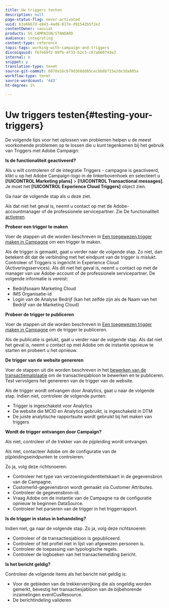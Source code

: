 ```yaml
---
title: Uw triggers testen
description: null
page-status-flag: never-activated
uuid: b3a6667d-e843-4ad6-817e-d91542b5f2e2
contentOwner: sauviat
products: SG_CAMPAIGN/STANDARD
audience: integrating
content-type: reference
topic-tags: working-with-campaign-and-triggers
discoiquuid: f67e69f2-09fb-4f33-b2c3-c67a060743e3
internal: n
snippet: y
translation-type: tm+mt
source-git-commit: 6078a16c679d368dd85cecbb8b715e2de3da805a
workflow-type: tm+mt
source-wordcount: '443'
ht-degree: 1%

---
```



# Uw triggers testen{#testing-your-triggers}

De volgende tips voor het oplossen van problemen helpen u de meest voorkomende problemen op te lossen die u kunt tegenkomen bij het gebruik van Triggers met Adobe Campaign:

**Is de functionaliteit geactiveerd?**

Als u wilt controleren of de integratie Triggers - campagne is geactiveerd, klikt u op het Adobe Campaign-logo in de linkerbovenhoek en selecteert u **[!UICONTROL Marketing plans]** > **[!UICONTROL Transactional messages]**. Je moet het **[!UICONTROL Experience Cloud Triggers]** object zien.

Ga naar de volgende stap als u deze ziet.

Als dat niet het geval is, neemt u contact op met de Adobe-accountmanager of de professionele servicepartner. Zie De functionaliteit [activeren](../../integrating/using/configuring-triggers-in-experience-cloud.md#activating-the-functionality).

**Probeer een trigger te maken**

Voer de stappen uit die worden beschreven in [Een toegewezen trigger maken in Campagne](../../integrating/using/using-triggers-in-campaign.md#creating-a-mapped-trigger-in-campaign) om een trigger te maken.

Als de trigger is gemaakt, gaat u verder naar de volgende stap. Zo niet, dan betekent dit dat de verbinding met het eindpunt van de trigger is mislukt. Controleer of Triggers is ingericht in Experience Cloud (Activeringsservices). Als dit niet het geval is, neemt u contact op met de manager van uw Adobe-account of de professionele servicepartner. De volgende informatie is vereist:

* Bedrijfsnaam Marketing Cloud
* IMS Organisatie-id
* Login van de Analyse Bedrijf (kan het zelfde zijn als de Naam van het Bedrijf van de Marketing Cloud)

**Probeer de trigger te publiceren**

Voer de stappen uit die worden beschreven in [Een toegewezen trigger maken in Campagne](../../integrating/using/using-triggers-in-campaign.md#creating-a-mapped-trigger-in-campaign) om de trigger te publiceren.

Als de publicatie is gelukt, gaat u verder naar de volgende stap. Als dat niet het geval is, neemt u contact op met Adobe om de instantie opnieuw te starten en probeert u het opnieuw.

**De trigger van de website genereren**

Voer de stappen uit die worden beschreven in het [bewerken van de transactiemalplaatje](../../integrating/using/using-triggers-in-campaign.md#editing-the-transactional-message-template) om de transactiesjabloon te bewerken en te publiceren. Test vervolgens het genereren van de trigger van de website.

Als de trigger wordt ontvangen door Analytics, gaat u naar de volgende stap. Indien niet, controleer de volgende punten:

* Trigger is ingeschakeld voor Analytics
* De website die MCID en Analytics gebruikt, is ingeschakeld in DTM
* De juiste analytische rapportsuite wordt gebruikt bij het maken van triggers

**Wordt de trigger ontvangen door Campaign?**

Als niet, controleer of de trekker van de pijpleiding wordt ontvangen.

Als niet, contacteer Adobe om de configuratie van de pijpleidingseindpunten te controleren.

Zo ja, volg deze richtsnoeren:

* Controleer het type van verzoeningsidentiteitskaart in de gegevensbron van de Campagne.
* CustomerId-gegevensbron wordt gemaakt via Customer Attributes.
* Controleer de gegevensbron-id.
* Vraag Adobe om de instantie van de Campagne na de configuratie opnieuw te beginnen DataSource.
* Controleer het parseren van de trigger in het triggerrapport.

**Is de trigger in status in behandeling?**

Indien niet, ga naar de volgende stap. Zo ja, volg deze richtsnoeren:

* Controleer of de transactiesjabloon is gepubliceerd.
* Controleer of het profiel niet in lijst van afgewezen personen is.
* Controleer de toepassing van typologische regels.
* Controleer de logboeken van het transactiemelding bericht.

**Is het bericht geldig?**

Controleer de volgende items als het bericht niet geldig is:

* Voor de gebieden van de trekkerverrijking die als ongeldig worden gemerkt, bevestig het transactiesjabloon van de bijbehorende inzamelingen eventCusResource.
* De berichtindeling valideren

